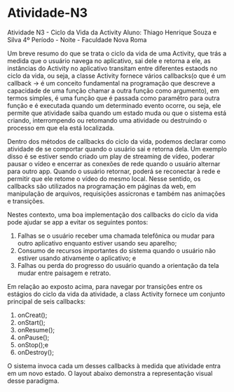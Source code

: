 # Atividade-N3
Atividade N3 - Ciclo da Vida da Activity
Aluno: Thiago Henrique Souza e Silva
4º Período - Noite - Faculdade Nova Roma

Um breve resumo do que se trata o ciclo da vida de uma Activity, que trás a medida que o usuário navega no aplicativo, sai dele e retorna a ele, as instâncias do Activity no aplicativo transitam entre diferentes estaods no ciclo da vida, ou seja, a classe Activity fornece vários callbacks(o que é um callback -> é um conceito fundamental na programação que descreve a capacidade de uma função chamar a outra função como argumento), em termos simples, é uma função que é passada como paramêtro para outra função e é executada quando um determinado evento ocorre, ou seja, ele permite que atividade saiba quando um estado muda ou que o sistema está criando, interrompendo ou retomando uma atividade ou destruindo o processo em que ela está localizada.

Dentro dos métodos de callbacks do ciclo da vida, podemos declarar como atividade de se comportar quando o usuário sai e retorna dela. Um exemplo disso é se estiver sendo criado um play de streaming de vídeo, poderar pausar o vídeo e encerrar as conexões de rede quando o usuário alternar para outro app. Quando o usuário retornar, poderá se reconectar à rede e permitir que ele retome o vídeo do mesmo local. Nesse sentido, os callbacks são utilizados na programação em páginas da web, em manipulação de arquivos, requisições assícronas e também nas animações e transições.

Nestes contexto, uma boa implementação dos callbacks do ciclo da vida pode ajudar se app a evitar os seguintes pontos:

1. Falhas se o usuário receber uma chamada telefônica ou mudar para outro aplicativo enquanto estiver usando seu aparelho;
2. Consumo de recursos importantes do sistema quando o usuário não estiver usando ativamente o aplicativo; e
3. Falhas ou perda do progresso do usuário quando a orientação da tela mudar entre paisagem e retrato.

Em relação ao exposto acima, para navegar por transições entre os estágios do ciclo da vida da atividade, a class Activity fornece um conjunto principal de seis callbacks: 

1. onCreat();
2. onStart();
3. onResume();
4. onPause();
5. onStop();e
6. onDestroy();

O sistema invoca cada um desses callbacks à medida que atividade entra em um novo estado.
O layout abaixo demonstra a representação visual desse paradigma.




